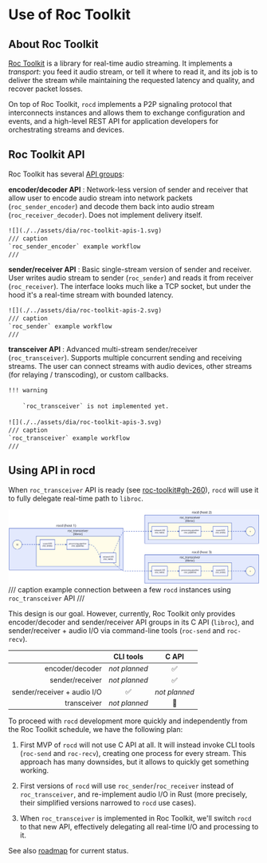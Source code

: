 # Use of Roc Toolkit

## About Roc Toolkit

[Roc Toolkit](https://github.com/roc-streaming/roc-toolkit/) is a library for real-time audio streaming. It implements a *transport*: you feed it audio stream, or tell it where to read it, and its job is to deliver the stream while maintaining the requested latency and quality, and recover packet losses.

On top of Roc Toolkit, `rocd` implements a P2P signaling protocol that interconnects instances and allows them to exchange configuration and events, and a high-level REST API for application developers for orchestrating streams and devices.

## Roc Toolkit API

Roc Toolkit has several [API groups](https://roc-streaming.org/toolkit/docs/api/reference.html):

**encoder/decoder API**
:    Network-less version of sender and receiver that allow user to encode audio stream into network packets (`roc_sender_encoder`) and decode them back into audio stream (`roc_receiver_decoder`). Does not implement delivery itself.

    ![](./../assets/dia/roc-toolkit-apis-1.svg)
    /// caption
    `roc_sender_encoder` example workflow
    ///

**sender/receiver API**
:    Basic single-stream version of sender and receiver. User writes audio stream to sender (`roc_sender`) and reads it from receiver (`roc_receiver`). The interface looks much like a TCP socket, but under the hood it's a real-time stream with bounded latency.

    ![](./../assets/dia/roc-toolkit-apis-2.svg)
    /// caption
    `roc_sender` example workflow
    ///

**transceiver API**
:    Advanced multi-stream sender/receiver (`roc_transceiver`). Supports multiple concurrent sending and receiving streams. The user can connect streams with audio devices, other streams (for relaying / transcoding), or custom callbacks.

    !!! warning

        `roc_transceiver` is not implemented yet.

    ![](./../assets/dia/roc-toolkit-apis-3.svg)
    /// caption
    `roc_transceiver` example workflow
    ///

## Using API in rocd

When `roc_transceiver` API is ready (see [roc-toolkit#gh-260](https://github.com/roc-streaming/roc-toolkit/issues/260)), `rocd` will use it to fully delegate real-time path to `libroc`.

![](./../assets/dia/roc-toolkit-interaction.svg)
/// caption
example connection between a few `rocd` instances using `roc_transceiver` API
///

This design is our goal. However, currently, Roc Toolkit only provides encoder/decoder and sender/receiver API groups in its C API (`libroc`), and sender/receiver + audio I/O via command-line tools (`roc-send` and `roc-recv`).

|                             | CLI tools          | C API              |
|----------------------------:|:------------------:|:------------------:|
|             encoder/decoder | *not planned*      | :white_check_mark: |
|             sender/receiver | *not planned*      | :white_check_mark: |
| sender/receiver + audio I/O | :white_check_mark: | *not planned*      |
|                 transceiver | *not planned*      | :construction:     |

To proceed with `rocd` development more quickly and independently from the Roc Toolkit schedule, we have the following plan:

1. First MVP of `rocd` will not use C API at all. It will instead invoke CLI tools (`roc-send` and `roc-recv`), creating one process for every stream. This approach has many downsides, but it allows to quickly get something working.

2. First versions of `rocd` will use `roc_sender`/`roc_receiver` instead of `roc_transceiver`, and re-implement audio I/O in Rust (more precisely, their simplified versions narrowed to `rocd` use cases).

3. When `roc_transceiver` is implemented in Roc Toolkit, we'll switch `rocd` to that new API, effectively delegating all real-time I/O and processing to it.

See also [roadmap](../roadmap.md) for current status.
